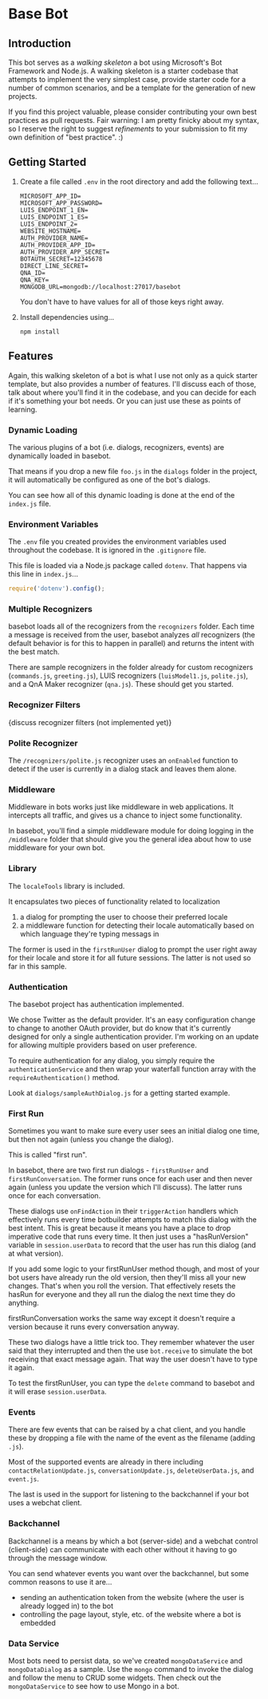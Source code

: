 # Base Bot

## Introduction

This bot serves as a _walking skeleton_ a bot using Microsoft's Bot Framework and Node.js. A walking skeleton is a starter codebase that attempts to implement the very simplest case, provide starter code for a number of common scenarios, and be a template for the generation of new projects.

If you find this project valuable, please consider contributing your own best practices as pull requests. Fair warning: I am pretty finicky about my syntax, so I reserve the right to suggest _refinements_ to your submission to fit my own definition of "best practice". :)

## Getting Started

1. Create a file called `.env` in the root directory and add the following text...

    ```
    MICROSOFT_APP_ID=
    MICROSOFT_APP_PASSWORD=
    LUIS_ENDPOINT_1_EN=
    LUIS_ENDPOINT_1_ES=
    LUIS_ENDPOINT_2=
    WEBSITE_HOSTNAME=
    AUTH_PROVIDER_NAME=
    AUTH_PROVIDER_APP_ID=
    AUTH_PROVIDER_APP_SECRET=
    BOTAUTH_SECRET=12345678
    DIRECT_LINE_SECRET=
    QNA_ID=
    QNA_KEY=
    MONGODB_URL=mongodb://localhost:27017/basebot
    ```
    You don't have to have values for all of those keys right away.

1. Install dependencies using...

    ```
    npm install
    ```

## Features

Again, this walking skeleton of a bot is what I use not only as a quick starter template, but also provides a number of features. I'll discuss each of those, talk about where you'll find it in the codebase, and you can decide for each if it's something your bot needs. Or you can just use these as points of learning.

### Dynamic Loading
The various plugins of a bot (i.e. dialogs, recognizers, events) are dynamically loaded in basebot.

That means if you drop a new file `foo.js` in the `dialogs` folder in the project, it will automatically be configured as one of the bot's dialogs.

You can see how all of this dynamic loading is done at the end of the  `index.js` file.

### Environment Variables
The `.env` file you created provides the environment variables used throughout the codebase. It is ignored in the `.gitignore` file.

This file is loaded via a Node.js package called `dotenv`. That happens via this line in `index.js`...

``` js
require('dotenv').config();
```

### Multiple Recognizers
basebot loads all of the recognizers from the `recognizers` folder. Each time a message is received from the user, basebot analyzes _all_ recognizers (the default behavior is for this to happen in parallel) and returns the intent with the best match.

There are sample recognizers in the folder already for custom recognizers (`commands.js`, `greeting.js`), LUIS recognizers (`luisModel1.js`, `polite.js`), and a QnA Maker recognizer (`qna.js`). These should get you started.

### Recognizer Filters
{discuss recognizer filters (not implemented yet)}

### Polite Recognizer
The `/recognizers/polite.js` recognizer uses an `onEnabled` function to detect if the user is currently in a dialog stack and leaves them alone.

### Middleware
Middleware in bots works just like middleware in web applications. It intercepts all traffic, and gives us a chance to inject some functionality.

In basebot, you'll find a simple middleware module for doing logging in the `/middleware` folder that should give you the general idea about how to use middleware for your own bot.

### Library
The `localeTools` library is included.

It encapsulates two pieces of functionality related to localization

1. a dialog for prompting the user to choose their preferred locale
1. a middleware function for detecting their locale automatically based on which language they're typing messags in

The former is used in the `firstRunUser` dialog to prompt the user right away for their locale and store it for all future sessions. The latter is not used so far in this sample.

### Authentication
The basebot project has authentication implemented.

We chose Twitter as the default provider. It's an easy configuration change to change to another OAuth provider, but do know that it's currently designed for only a single authentication provider. I'm working on an update for allowing multiple providers based on user preference.

To require authentication for any dialog, you simply require the `authenticationService` and then wrap your waterfall function array with the `requireAuthentication()` method.

Look at `dialogs/sampleAuthDialog.js` for a getting started example.

### First Run
Sometimes you want to make sure every user sees an initial dialog one time, but then not again (unless you change the dialog).

This is called "first run".

In basebot, there are two first run dialogs - `firstRunUser` and `firstRunConversation`. The former runs once for each user and then never again (unless you update the version which I'll discuss). The latter runs once for each conversation.

These dialogs use `onFindAction` in their `triggerAction` handlers which effectively runs every time botbuilder attempts to match this dialog with the best intent. This is great because it means you have a place to drop imperative code that runs every time. It then just uses a "hasRunVersion" variable in `session.userData` to record that the user has run this dialog (and at what version).

If you add some logic to your firstRunUser method though, and most of your bot users have already run the old version, then they'll miss all your new changes. That's when you roll the version. That effectively resets the hasRun for everyone and they all run the dialog the next time they do anything.

firstRunConversation works the same way except it doesn't require a version because it runs every conversation anyway.

These two dialogs have a little trick too. They remember whatever the user said that they interrupted and then the use `bot.receive` to simulate the bot receiving that exact message again. That way the user doesn't have to type it again.

To test the firstRunUser, you can type the `delete` command to basebot and it will erase `session.userData`.

### Events
There are few events that can be raised by a chat client, and you handle these by dropping a file with the name of the event as the filename (adding `.js`).

Most of the supported events are already in there including `contactRelationUpdate.js`, `conversationUpdate.js`, `deleteUserData.js`, and `event.js`.

The last is used in the support for listening to the backchannel if your bot uses a webchat client.

### Backchannel
Backchannel is a means by which a bot (server-side) and a webchat control (client-side) can communicate with each other without it having to go through the message window.

You can send whatever events you want over the backchannel, but some common reasons to use it are...

* sending an authentication token from the website (where the user is already logged in) to the bot
* controlling the page layout, style, etc. of the website where a bot is embedded

### Data Service
Most bots need to persist data, so we've created `mongoDataService` and `mongoDataDialog` as a sample. Use the `mongo` command to invoke the dialog and follow the menu to CRUD some widgets. Then check out the `mongoDataService` to see how to use Mongo in a bot.